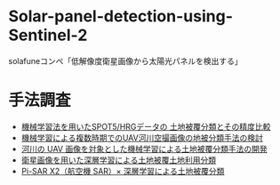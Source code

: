 # Solar-panel-detection-using-Sentinel-2
solafuneコンペ「低解像度衛星画像から太陽光パネルを検出する」
# 手法調査
- [機械学習法を用いたSPOT5/HRGデータの
土地被覆分類とその精度比較](https://www.ism.ac.jp/editsec/toukei/pdf/64-1-093.pdf)
- [機械学習による複数時期でのUAV河川空撮画像の地被分類手法の検討](https://www.jstage.jst.go.jp/article/jscejhe/75/2/75_I_667/_pdf)
- [河川の UAV 画像を対象とした機械学習による土地被覆分類手法の開発](http://www.constr.shibaura-it.ac.jp/constr/papers/me18122.pdf)
- [衛星画像を用いた深層学習による土地被覆土地利用分類](https://www.jstage.jst.go.jp/article/jiiars/1/1/1_135/_pdf/-char/ja)
- [Pi-SAR X2（航空機 SAR）× 深層学習による土地被覆分類](https://www.nict.go.jp/publication/shuppan/kihou-journal/houkoku65-1_HTML/2019R-03-03(13).pdf)
